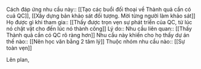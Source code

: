Cách đáp ứng nhu cầu này:: [[Tạo các buổi đối thoại về Thành quả cần có cuả QC]], [[Xây dựng bản khảo sát đối tượng. Mời từng người làm khảo sát]]
Họ được gì khi tham gia:: [[Thấy được trọn vẹn sự phát triển của QC, từ lúc nó chật vật cho đến lúc nó thành công]]
Lý do:: 
Nhu cầu liên quan:: [[Thấy Thành quả cần có QC rõ ràng hơn]]
Nhu cầu này khiến cho họ thấy dự án thế nào:: [[Nên học văn bằng 2 tâm lý]]
Thuộc nhóm nhu cầu nào:: [[Sự toàn vẹn]]

Lên plan, 

